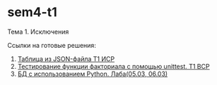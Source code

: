 # sem4-t1
Тема 1. Исключения

Ссылки на готовые решения:

1. [Таблица из JSON-файла Т1 ИСР](https://repl.it/@NikitaPopov/JSONFiles)
1. [Teстирование функции факториала с помощью unittest. Т1 ВСР](https://repl.it/@NikitaPopov/Tiema1VSR)
1. [БД с использованием Python. Лаба(05.03, 06.03)](https://github.com/NikitaPO/060519_BDwithPY/blob/master/index.py)
